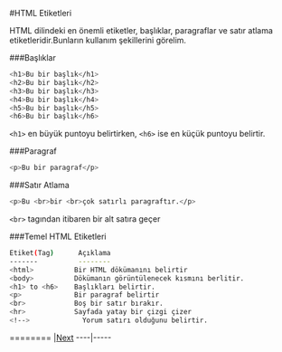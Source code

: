 #HTML Etiketleri

HTML dilindeki en önemli etiketler, başlıklar, paragraflar ve satır atlama etiketleridir.Bunların kullanım şekillerini görelim.

###Başlıklar
```sh
<h1>Bu bir başlık</h1>
<h2>Bu bir başlık</h2>
<h3>Bu bir başlık</h3>
<h4>Bu bir başlık</h4>
<h5>Bu bir başlık</h5>
<h6>Bu bir başlık</h6>
```
`<h1>` en büyük puntoyu belirtirken, `<h6>` ise en küçük puntoyu belirtir.

###Paragraf
```sh
<p>Bu bir paragraf</p>
```
###Satır Atlama
```sh
<p>Bu <br>bir <br>çok satırlı paragraftır.</p>
```
`<br>` tagından itibaren bir alt satıra geçer

###Temel HTML Etiketleri
```sh
Etiket(Tag)	     Açıklama
-------          --------
<html>	        Bir HTML dökümanını belirtir
<body>	        Dökümanın görüntülenecek kısmını berlitir.
<h1> to <h6>    Başlıkları belirtir.
<p>           	Bir paragraf belirtir
<br>          	Boş bir satır bırakır.
<hr>          	Sayfada yatay bir çizgi çizer
<!-->	          Yorum satırı olduğunu belirtir.
```




========
|[Next]()
----|-----
